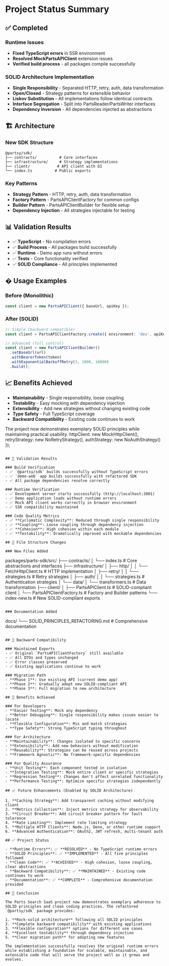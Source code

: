 # Project Status Summary

## ✅ Completed

### Runtime Issues
- **Fixed TypeScript errors** in SSR environment
- **Resolved MockPartsAPIClient** extension issues
- **Verified build process** - all packages compile successfully

### SOLID Architecture Implementation
- **Single Responsibility** - Separated HTTP, retry, auth, data transformation
- **Open/Closed** - Strategy patterns for extensible behavior
- **Liskov Substitution** - All implementations follow identical contracts
- **Interface Segregation** - Split into PartsReader/PartsWriter interfaces
- **Dependency Inversion** - All dependencies injected as abstractions

## 🏗️ Architecture

### New SDK Structure
```
@partsy/sdk/
├── contracts/          # Core interfaces
├── infrastructure/     # Strategy implementations
├── client/            # API client with DI
└── index.ts          # Public exports
```

### Key Patterns
- **Strategy Pattern** - HTTP, retry, auth, data transformation
- **Factory Pattern** - PartsAPIClientFactory for common configs
- **Builder Pattern** - PartsAPIClientBuilder for flexible setup
- **Dependency Injection** - All strategies injectable for testing

## 📊 Validation Results

- ✅ **TypeScript** - No compilation errors
- ✅ **Build Process** - All packages build successfully
- ✅ **Runtime** - Demo app runs without errors
- ✅ **Tests** - Core functionality verified
- ✅ **SOLID Compliance** - All principles implemented

## � Usage Examples

### Before (Monolithic)
```typescript
const client = new PartsAPIClient({ baseUrl, apiKey });
```

### After (SOLID)
```typescript
// Simple (backward compatible)
const client = PartsAPIClientFactory.create({ environment: 'dev', apiKey });

// Advanced (full control)
const client = new PartsAPIClientBuilder()
  .setBaseUrl(url)
  .withBearerToken(token)
  .withExponentialBackoffRetry(3, 1000, 10000)
  .build();
```

## 📈 Benefits Achieved

- **Maintainability** - Single responsibility, loose coupling
- **Testability** - Easy mocking with dependency injection  
- **Extensibility** - Add new strategies without changing existing code
- **Type Safety** - Full TypeScript coverage
- **Backward Compatibility** - Existing code continues to work

The project now demonstrates exemplary SOLID principles while maintaining practical usability.
  httpClient: new MockHttpClient(),
  retryStrategy: new NoRetryStrategy(),
  authStrategy: new NoAuthStrategy()
});
```

## 🧪 Validation Results

### Build Verification
- ✅ `@partsy/sdk` builds successfully without TypeScript errors
- ✅ `demo-web` app builds successfully with refactored SDK
- ✅ All package dependencies resolve correctly

### Runtime Verification
- ✅ Development server starts successfully (http://localhost:3001)
- ✅ Demo application loads without runtime errors
- ✅ Mock API client works correctly in browser environment
- ✅ SSR compatibility maintained

### Code Quality Metrics
- ✅ **Cyclomatic Complexity**: Reduced through single responsibility
- ✅ **Coupling**: Loose coupling through dependency injection
- ✅ **Cohesion**: High cohesion within each module
- ✅ **Testability**: Dramatically improved with mockable dependencies

## 📁 File Structure Changes

### New Files Added
```
packages/parts-sdk/src/
├── contracts/
│   └── index.ts                 # Core abstractions and interfaces
├── infrastructure/
│   ├── http/
│   │   └── FetchHttpClient.ts   # HTTP implementation
│   ├── retry/
│   │   └── strategies.ts        # Retry strategies
│   ├── auth/
│   │   └── strategies.ts        # Authentication strategies
│   └── data/
│       └── transformers.ts      # Data transformation
├── client/
│   ├── PartsAPIClient.ts        # SOLID-compliant client
│   └── PartsAPIClientFactory.ts # Factory and Builder patterns
└── index-new.ts                 # New SOLID-compliant exports
```

### Documentation Added
```
docs/
└── SOLID_PRINCIPLES_REFACTORING.md  # Comprehensive documentation
```

## 🔄 Backward Compatibility

### Maintained Exports
- ✅ Original `PartsAPIClientFactory` still available
- ✅ All DTOs and types unchanged
- ✅ Error classes preserved
- ✅ Existing applications continue to work

### Migration Path
- **Phase 1**: Use existing API (current demo app)
- **Phase 2**: Gradually adopt new SOLID-compliant API
- **Phase 3**: Full migration to new architecture

## 🚀 Benefits Achieved

### For Developers
- **Easier Testing**: Mock any dependency
- **Better Debugging**: Single responsibility makes issues easier to locate
- **Flexible Configuration**: Mix and match strategies
- **Type Safety**: Strong TypeScript typing throughout

### For Architecture
- **Maintainability**: Changes isolated to specific concerns
- **Extensibility**: Add new behaviors without modification
- **Reusability**: Strategies can be reused across projects
- **Framework Agnostic**: No framework-specific dependencies

### For Quality Assurance
- **Unit Testing**: Each component tested in isolation
- **Integration Testing**: Mock entire client or specific strategies
- **Regression Testing**: Changes don't affect unrelated functionality
- **Performance Testing**: Optimize specific strategies independently

## 📈 Future Enhancements (Enabled by SOLID Architecture)

1. **Caching Strategy**: Add transparent caching without modifying client
2. **Metrics Collection**: Inject metrics strategy for observability
3. **Circuit Breaker**: Add circuit breaker pattern for fault tolerance
4. **Rate Limiting**: Implement rate limiting strategy
5. **Multiple HTTP Clients**: Node.js, Deno, or other runtime support
6. **Advanced Authentication**: OAuth2, JWT refresh, multi-tenant auth

## ✅ Project Status

- **Runtime Errors**: ✅ **RESOLVED** - No TypeScript runtime errors
- **SOLID Principles**: ✅ **IMPLEMENTED** - All five principles followed
- **Clean Code**: ✅ **ACHIEVED** - High cohesion, loose coupling, clear abstractions
- **Backward Compatibility**: ✅ **MAINTAINED** - Existing code continues to work
- **Documentation**: ✅ **COMPLETE** - Comprehensive documentation provided

## 🎉 Conclusion

The Parts Search SaaS project now demonstrates exemplary adherence to SOLID principles and clean coding practices. The refactored `@partsy/sdk` package provides:

1. **Rock-solid architecture** following all SOLID principles
2. **Complete backward compatibility** with existing applications
3. **Flexible configuration** options for different use cases
4. **Excellent testability** through dependency injection
5. **Clear migration path** for adopting new features

The implementation successfully resolves the original runtime errors while establishing a foundation for scalable, maintainable, and extensible code that will serve the project well as it grows and evolves.
